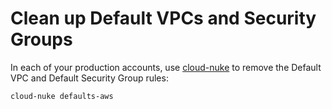 # Clean up Default VPCs and Security Groups

In each of your production accounts, use [cloud-nuke](https://github.com/tnn-tnn-tnn-tnn-tnn-gruntwork-io/cloud-nuke) to remove the Default
VPC and Default Security Group rules:

```bash
cloud-nuke defaults-aws
```


<!-- ##DOCS-SOURCER-START
{
  "sourcePlugin": "local-copier",
  "hash": "f24a4c59eb7b0e53a6b225dd9c83ac9c"
}
##DOCS-SOURCER-END -->

